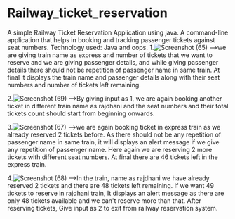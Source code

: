 # Railway_ticket_reservation
A simple Railway Ticket Reservation Application using java. A command-line application that helps in booking and tracking passenger 
tickets against seat numbers.
Technology used: Java and oops.
1.![Screenshot (65)](https://github.com/sviswas/Railway_ticket_reservation/assets/115649646/1ddede85-84a8-4817-972d-cb0a3b1d289d)
-->we are giving train name as express and number of tickets that we want to reserve and we are giving passenger details, and while giving passenger details there should not be repetition of passenger name in same train. At final it displays the train name and passenger details along with their seat numbers and number of tickets left remaining.

2.![Screenshot (69)](https://github.com/sviswas/Railway_ticket_reservation/assets/115649646/654bdf32-ebd6-4829-8079-17a89b747982)
-->By giving input as 1, we are again booking another ticket in different train name as rajdhani and the seat numbers and their total tickets count should start from beginning onwards.

3.![Screenshot (67)](https://github.com/sviswas/Railway_ticket_reservation/assets/115649646/6193d4b8-f8df-4ca9-9327-2b833d1eb564)
-->we are again booking ticket in express train as we already reserved 2 tickets before. As there should not be any repetition of passenger name in same train, it will displays an alert message if we give any repetition of passenger name. Here again we are reserving 2 more tickets with different seat numbers. At final there are 46 tickets left in the express train.

4.![Screenshot (68)](https://github.com/sviswas/Railway_ticket_reservation/assets/115649646/e774618a-f579-4aa3-90a3-5e480f650a6d)
-->In the train, name as rajdhani we have already reserved 2 tickets and there are 48 tickets left remaining. If we want 49 tickets to reserve in rajdhani train, It displays an alert message as there are only 48 tickets available and we can't reserve more than that.
After reserving tickets, Give input as 2 to exit from railway reservation system.


